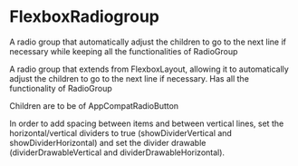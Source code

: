 # FlexboxRadiogroup
 A radio group that automatically adjust the children to go to the next line if necessary while keeping all the functionalities of RadioGroup
 
 
A radio group that extends from FlexboxLayout, allowing it to automatically adjust the children to go to the next line if necessary. Has all the functionality of RadioGroup

Children are to be of AppCompatRadioButton

In order to add spacing between items and between vertical lines, set the horizontal/vertical dividers to true (showDividerVertical and showDividerHorizontal) and set the divider drawable (dividerDrawableVertical and dividerDrawableHorizontal).
